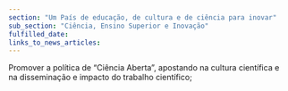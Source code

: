 ```yaml
---
section: "Um País de educação, de cultura e de ciência para inovar"
sub_section: "Ciência, Ensino Superior e Inovação"
fulfilled_date:
links_to_news_articles:
---
```


Promover a política de “Ciência Aberta”, apostando na cultura científica e na disseminação e impacto do trabalho científico;